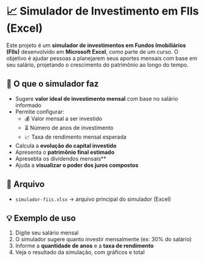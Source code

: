# 📈 Simulador de Investimento em FIIs (Excel)

Este projeto é um **simulador de investimentos em Fundos Imobiliários (FIIs)** desenvolvido em **Microsoft Excel**, como parte de um curso. O objetivo é ajudar pessoas a planejarem seus aportes mensais com base em seu salário, projetando o crescimento do patrimônio ao longo do tempo.

## 🧮 O que o simulador faz

- Sugere **valor ideal de investimento mensal** com base no salário informado
- Permite configurar:
  - 💰 Valor mensal a ser investido
  - ⏳ Número de anos de investimento
  - 📈 Taxa de rendimento mensal esperada
- Calcula a **evolução do capital investido**
- Apresenta o **patrimônio final estimado**
- Apresebta os dividendos mensais**
- Ajuda a **visualizar o poder dos juros compostos**

## 📁 Arquivo

- `simulador-fiis.xlsx` → arquivo principal do simulador (Excel)

## 💡 Exemplo de uso

1. Digite seu salário mensal
2. O simulador sugere quanto investir mensalmente (ex: 30% do salário)
3. Informe a **quantidade de anos** e a **taxa de rendimento**
4. Veja o resultado da simulação, com gráficos e total
